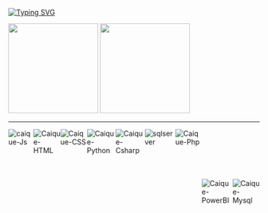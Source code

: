 
[![Typing SVG](https://readme-typing-svg.demolab.com?font=Impact&size=31&pause=1000&color=9100F7&vCenter=true&multiline=true&width=550&height=200&lines=+Welcome+to+the+my+profile;I'm+Caique+data+analyst)](https://git.io/typing-svg)

<div display="flex">

<img height="180em"  display="flex" src="https://github-readme-stats.vercel.app/api?username=httpscaique&show_icons=true&theme=dark&includ_all_commits=true&count_private=true" alt="">

<img height="180em" display="flex" src="https://github-readme-stats.vercel.app/api/top-langs/?username=httpscaique&layout=compact&langs_count=16&theme=dark" alt="">
</div>
<hr>
<div style="display: flex; justify-content: space-between;">
    <img align="coluns" style="padding-bottom: 100px;" alt="caique-Js" src="https://img.shields.io/badge/JavaScript-323330?style=for-the-badge&logo=javascript&logoColor=F7DF1E">
    <img align="coluns"  style="margin-bottom: 100px;" alt="Caique-HTML" src="https://img.shields.io/badge/HTML5-E34F26?style=for-the-badge&logo=html5&logoColor=white">
    <img align="coluns"  style="margin-bottom: 100px;" alt="Caique-CSS" src="https://img.shields.io/badge/CSS3-1572B6?style=for-the-badge&logo=css3&logoColor=white">
    <img align="coluns"  style="margin-bottom: 20px;" alt="Caique-Python" src="https://img.shields.io/badge/Python-FFD43B?style=for-the-badge&logo=python&logoColor=blue">
    <img align="coluns"  style="margin-bottom: 20px;" alt="Caique-Csharp" src="https://img.shields.io/badge/C%23-005eff?style=for-the-badge&logo=c-sharp&logoColor=white">
    <img align="coluns"  style="margin-bottom: 50px;" alt="sqlserver" src="https://img.shields.io/badge/Microsoft_SQL_Server-CC2927?style=for-the-badge&logo=microsoft-sql-server&logoColor=white">
    <img align="coluns"  style="margin-bottom: 20px;" alt="Caique-Php" src="https://img.shields.io/badge/PHP-777BB4?style=for-the-badge&logo=php&logoColor=white">
    <img align="coluns"  style="margin-bottom: 20px; margin-top: 100px;" alt="Caique-PowerBI" src="https://img.shields.io/badge/PowerBI-F2C811?style=for-the-badge&logo=Power%20BI&logoColor=black">
    <img align="coluns"  style="margin-bottom: 20px; margin-top: 100px;" alt="Caique-Mysql" src="https://img.shields.io/badge/MySQL-005C84?style=for-the-badge&logo=mysql&logoColor=white">
</div>

  
